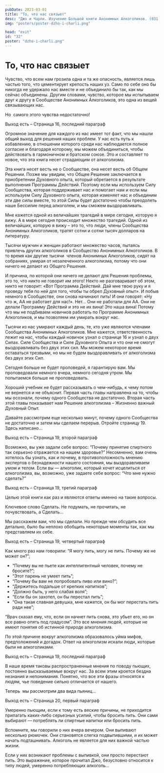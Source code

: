 ```yaml
---
pubDate: 2023-03-01
title: "То, что нас связыет"
desc: "Джо и Чарли. Изучение Большой книги Анонимных Алкоголиков. (031) читать"
img: "posters/poster-dzho-i-charli.png"

head: "exit"
id: "32"
poster: "dzho-i-charli.png"
---
```


# То, что нас связыет

Чувство, что всем нам грозила одна и та же опасность, является лишь частью того, что цементирует крепость наших уз. Само по себе оно бы никогда не удержало нас вместе и не объединило бы так, как мы сейчас объединены.
Другим словами, чувство, которое мы испытываем друг к другу в Сообществе Анонимных Алкоголиков, это одна из вещей связывающих нас.

Но  самого этого чувства недостаточно!

Выход есть – Страница 16, последний параграф

Огромное значение для каждого из нас имеет тот факт, что мы нашли общий выход для решения наших проблем. У нас есть путь к избавлению, в отношении которого среди нас наблюдается полное согласие и благодаря которому, мы можем объединиться, чтобы действовать в гармоничном и братском союзе. Это и составляет то новое, что эта книга несет страдающим от алкоголизма.

Эта книга несет весть не о Сообществе, она несет весть об Общем Решении. Позже мы увидим, что Общее Решение заключается в приобретении Духовного опыта, который обретается в результате выполнения Программы Действий. Поэтому если мы используем Силу Сообщества, которая поддерживает нас и помогает нам и если мы используем Силу Духовного опыта, которая изменяет нас и объединим эти две силы вместе, то этой Силы будет достаточно чтобы преодолеть наше Бессилие перед алкоголем, и мы сможем выздоравливать.

Мне кажется одной из величайших трагедий в мире сегодня, которую я вижу. А в мире сегодня происходит множество трагедий. Одной из величайших, которую я вижу – это то, что люди, члены Сообщества Анонимных Алкоголиков, тратят сотни и сотни тысяч долларов на литературу.

Тысячи мужчин и женщин работают множество часов, пытаясь привлечь других алкоголиков в Сообщество Анонимных Алкоголиков. В то время как другие тысячи  членов Анонимных Алкоголиков, сидят на собраниях, умирая от незалеченного алкоголизма, потому что они ничего не делают из Общего Решения.

И причина, по которой они ничего не делают для Решения проблемы,  это то, что никто не говорит им этого! Некто не разговаривает об этом, никто не говорит: «Вот Программа Действий. Дай мне твою руку и я проведу тебя по ней для того, чтобы ты обрел Духовный опыт». И побыв немного в Сообществе, они снова начинают пить! И они говорят: «Ну что ж, АА не работает для нас!». Нет… Они не работали для АА. Они не делали Программу Действий и это не их вина! Это наша вина! Потому что мы не подбиваем новичков работать по Программе Анонимных Алкоголиков, и мы позволяем им умирать вокруг нас.

Тысячи из нас умирают каждый день, те, кто уже являются членами Сообщества Анонимных Алкоголиков. Мне кажется, ответственность лежит на нас, чтобы каждый новичок узнал о странице 16 и узнал о двух Силах. Силе Сообщества и Силе Духовного Опыта и что они не смогут выздоравливать без двух этих сил. Мы можем некоторое время оставаться трезвыми, но мы не будем выздоравливать от алкоголизма без двух этих Сил.

Сегодня больше не будет проповедей, я гарантирую вам. Мы проповедовали немного вчера, немного сегодня утром. Мы попытаемся больше не проповедовать.

Хороший учебник не будет рассказывать о чем-нибудь, к чему потом не вернется и не объяснит. Первая часть главы направлена на то, чтобы мы осознали, почему одного Сообщества не достаточно. Вторая часть этой главы показывает нам Решение алкоголизма – Жизненно важный Духовный Опыт.

Давайте рассмотрим еще несколько минут, почему одного Сообщества не достаточно и затем мы сделаем перерыв. Отройте страницу 19. Здесь написано…

Выход есть – Страница 19, второй параграф

Возможно, вы уже задали себе вопрос: “Почему принятие спиртного так серьезно отражается на нашем здоровье?” Несомненно, вам очень хотелось бы узнать, как и почему, в противоположность мнению экспертов о безнадежности нашего состояния, мы выздоравливаем умом и телом. Если вы — алкоголик, который хочет исцелиться от алкоголизма, вы, возможно, уже задаете себе вопрос: “Что мне нужно сделать?”

Выход есть – Страница 19, третий параграф

Целью этой книги как раз и являются ответы именно на такие вопросы.

Ключевое слово Сделать. Не подумать, не прочитать, не почувствовать, а Сделать…

Мы расскажем вам, что мы сделали. Но прежде чем обсудить все детально, было бы неплохо обобщить некоторые моменты так, как мы представляем их себе.

Выход есть – Страница 19, четвертый параграф

Как много раз нам говорили: “Я могу пить, могу не пить. Почему же не может он?”;

- “Почему вы не пьете как интеллигентный человек, почему не бросите?”;
- “Этот парень не умеет пить”;
- “Почему бы вам не попробовать пиво или вино?”;
- “Держитесь подальше от крепких напитков”;
- “Должно быть, у него слабая воля”;
- “Если бы он захотел, он бы перестал пить”;
- “Она такая славная девушка, мне кажется, он бы мог перестать пить ради нее”;

“Врач сказал ему, что, если он начнет пить снова, это убьет его, но он все равно опять под градусом”.
Это все мнения людей, которые не имеют понятия об истинной природе алкоголизма.

По этой причине вокруг алкоголизма образовалось уйма мифов, предположений и догадок. Ответ на алкоголизм искали люди, которые были не алкоголиками.

Выход есть – Страница 19, последний параграф

В наше время таковы распространенные мнения по поводу пьющих, постоянно высказываемые вокруг нас. За всем этим кроется бездна незнания и непонимания. Понятно, что все эти фразы относятся к людям, чье поведение сильно отличается от нашего.

Теперь  мы рассмотрим два вида пьяниц…

Выход есть – Страница 20, первый параграф

Умеренно пьющим, если к тому есть веские причины, не приходится прилагать каких-либо серьезных усилий, чтобы бросить пить. Они сами выбирают — потреблять ли спиртные напитки или бросить пить.

Вспомните, мы говорили о них вчера вечером. Они выпивают несколько рюмочек. Они становятся слегка подвыпившими, и их может начать подташнивать. Алкоголь не является для них важной частью жизни.

Если у них возникают проблемы с выпивкой, они просто перестают пить. Это выражение, которое прочитал Джо, безусловно относится к типу людей, умеренно потребляющих алкоголь…
